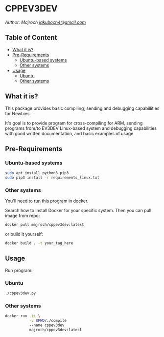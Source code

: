# CPPEV3DEV
*Author: Majroch <jakuboch4@gmail.com>*

## Table of Content
  - [What it is?](#what-it-is)
  - [Pre-Requirements](#pre-requirements)
    - [Ubuntu-based systems](#ubuntu-based-systems)
    - [Other systems](#other-systems)
  - [Usage](#usage)
    - [Ubuntu](#ubuntu)
    - [Other systems](#other-systems-1)

## What it is?
This package provides basic compiling, sending and debugging capabillities for Newbies.

It's goal is to provide program for cross-compiling for ARM, sending programs from/to EV3DEV Linux-based system and debugging capabilities with good written documentation, and basic examples of usage.

## Pre-Requirements

### Ubuntu-based systems
```bash
sudo apt install python3 pip3
sudo pip3 install -r requirements_linux.txt
```

### Other systems
You'll need to run this program in docker.

Search how to install Docker for your specific system. Then you can pull image from repo:
```bash
docker pull majroch/cppev3dev:latest
```

or build it yourself:
```bash
docker build . -t your_tag_here
```

## Usage
Run program:
### Ubuntu
```bash
./cppev3dev.py
```

### Other systems
```bash
docker run -ti \
           -v $PWD/:/compile
           --name cppev3dev
           majroch/cppev3dev:latest
```
